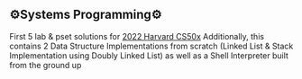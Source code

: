 ## :gear:Systems Programming:gear:
First 5 lab & pset solutions for [2022 Harvard CS50x](https://cs50.harvard.edu/x/2022/)
Additionally, this contains 2 Data Structure Implementations from scratch (Linked List & Stack Implementation using Doubly Linked List)
as well as a Shell Interpreter built from the ground up
